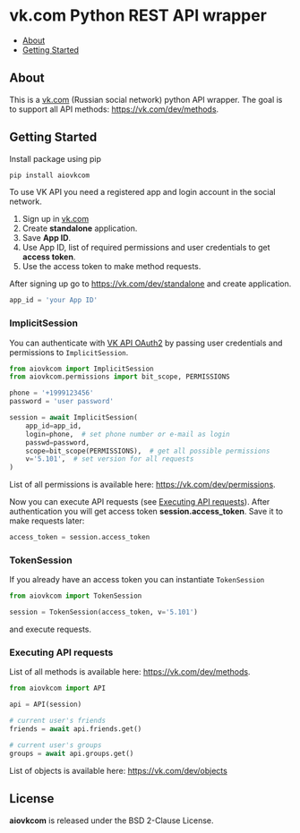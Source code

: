 # vk.com Python REST API wrapper

- [About](#about)
- [Getting Started](#getting-started)


## About

This is a [vk.com](https://vk.com) (Russian social network) python API wrapper.
The goal is to support all API methods: https://vk.com/dev/methods.


## Getting Started

Install package using pip

```bash
pip install aiovkcom
```

To use VK API you need a registered app and login account in the social network.

1. Sign up in [vk.com](https://vk.com)
2. Create **standalone** application.
3. Save **App ID**.
4. Use App ID, list of required permissions and user credentials to get **access token**.
5. Use the access token to make method requests.

After signing up go to https://vk.com/dev/standalone and create application.

```python
app_id = 'your App ID'
```

### ImplicitSession

You can authenticate with [VK API OAuth2](https://vk.com/dev/implicit_flow_user) by passing user credentials and permissions to `ImplicitSession`.

```python
from aiovkcom import ImplicitSession
from aiovkcom.permissions import bit_scope, PERMISSIONS

phone = '+1999123456'
password = 'user password'

session = await ImplicitSession(
    app_id=app_id,
    login=phone,  # set phone number or e-mail as login
    passwd=password,
    scope=bit_scope(PERMISSIONS),  # get all possible permissions
    v='5.101',  # set version for all requests
)
```

List of all permissions is available here: https://vk.com/dev/permissions.

Now you can execute API requests (see [Executing API requests](#executing-api-requests)). After authentication you will get access token **session.access_token**. Save it to make requests later:

```python
access_token = session.access_token
```

### TokenSession

If you already have an access token you can instantiate `TokenSession`

```python
from aiovkcom import TokenSession

session = TokenSession(access_token, v='5.101')
```

and execute requests.

### Executing API requests

List of all methods is available here: https://vk.com/dev/methods.

```python
from aiovkcom import API

api = API(session)

# current user's friends
friends = await api.friends.get()

# current user's groups
groups = await api.groups.get()
```

List of objects is available here: https://vk.com/dev/objects

## License

**aiovkcom** is released under the BSD 2-Clause License.
